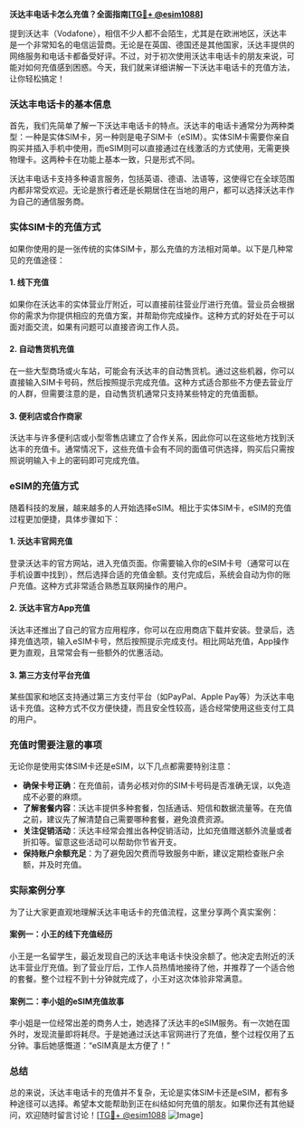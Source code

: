 **沃达丰电话卡怎么充值？全面指南[[TG💪+ @esim1088](https://t.me/s/esim1088)]**

提到沃达丰（Vodafone），相信不少人都不会陌生，尤其是在欧洲地区，沃达丰是一个非常知名的电信运营商。无论是在英国、德国还是其他国家，沃达丰提供的网络服务和电话卡都备受好评。不过，对于初次使用沃达丰电话卡的朋友来说，可能对如何充值感到困惑。今天，我们就来详细讲解一下沃达丰电话卡的充值方法，让你轻松搞定！

### 沃达丰电话卡的基本信息

首先，我们先简单了解一下沃达丰电话卡的特点。沃达丰的电话卡通常分为两种类型：一种是实体SIM卡，另一种则是电子SIM卡（eSIM）。实体SIM卡需要你亲自购买并插入手机中使用，而eSIM则可以直接通过在线激活的方式使用，无需更换物理卡。这两种卡在功能上基本一致，只是形式不同。

沃达丰电话卡支持多种语言服务，包括英语、德语、法语等，这使得它在全球范围内都非常受欢迎。无论是旅行者还是长期居住在当地的用户，都可以选择沃达丰作为自己的通信服务商。

### 实体SIM卡的充值方式

如果你使用的是一张传统的实体SIM卡，那么充值的方法相对简单。以下是几种常见的充值途径：

#### 1. **线下充值**
   如果你在沃达丰的实体营业厅附近，可以直接前往营业厅进行充值。营业员会根据你的需求为你提供相应的充值方案，并帮助你完成操作。这种方式的好处在于可以面对面交流，如果有问题可以直接咨询工作人员。

#### 2. **自动售货机充值**
   在一些大型商场或火车站，可能会有沃达丰的自动售货机。通过这些机器，你可以直接输入SIM卡号码，然后按照提示完成充值。这种方式适合那些不方便去营业厅的人群，但需要注意的是，自动售货机通常只支持某些特定的充值面额。

#### 3. **便利店或合作商家**
   沃达丰与许多便利店或小型零售店建立了合作关系，因此你可以在这些地方找到沃达丰的充值卡。通常情况下，这些充值卡会有不同的面值可供选择，购买后只需按照说明输入卡上的密码即可完成充值。

### eSIM的充值方式

随着科技的发展，越来越多的人开始选择eSIM。相比于实体SIM卡，eSIM的充值过程更加便捷，具体步骤如下：

#### 1. **沃达丰官网充值**
   登录沃达丰的官方网站，进入充值页面。你需要输入你的eSIM卡号（通常可以在手机设置中找到），然后选择合适的充值金额。支付完成后，系统会自动为你的账户充值。这种方式非常适合熟悉互联网操作的用户。

#### 2. **沃达丰官方App充值**
   沃达丰还推出了自己的官方应用程序，你可以在应用商店下载并安装。登录后，选择充值选项，输入eSIM卡号，然后按照提示完成支付。相比网站充值，App操作更为直观，且常常会有一些额外的优惠活动。

#### 3. **第三方支付平台充值**
   某些国家和地区支持通过第三方支付平台（如PayPal、Apple Pay等）为沃达丰电话卡充值。这种方式不仅方便快捷，而且安全性较高，适合经常使用这些支付工具的用户。

### 充值时需要注意的事项

无论你是使用实体SIM卡还是eSIM，以下几点都需要特别注意：

- **确保卡号正确**：在充值前，请务必核对你的SIM卡号码是否准确无误，以免造成不必要的麻烦。
- **了解套餐内容**：沃达丰提供多种套餐，包括通话、短信和数据流量等。在充值之前，建议先了解清楚自己需要哪种套餐，避免浪费资源。
- **关注促销活动**：沃达丰经常会推出各种促销活动，比如充值赠送额外流量或者折扣等。留意这些活动可以帮助你节省开支。
- **保持账户余额充足**：为了避免因欠费而导致服务中断，建议定期检查账户余额，并及时充值。

### 实际案例分享

为了让大家更直观地理解沃达丰电话卡的充值流程，这里分享两个真实案例：

#### 案例一：小王的线下充值经历
小王是一名留学生，最近发现自己的沃达丰电话卡快没余额了。他决定去附近的沃达丰营业厅充值。到了营业厅后，工作人员热情地接待了他，并推荐了一个适合他的套餐。整个过程不到十分钟就完成了，小王对这次体验非常满意。

#### 案例二：李小姐的eSIM充值故事
李小姐是一位经常出差的商务人士，她选择了沃达丰的eSIM服务。有一次她在国外时，发现流量即将耗尽。于是她通过沃达丰官网进行了充值，整个过程仅用了五分钟。事后她感慨道：“eSIM真是太方便了！”

### 总结

总的来说，沃达丰电话卡的充值并不复杂，无论是实体SIM卡还是eSIM，都有多种途径可以选择。希望本文能帮助到正在纠结如何充值的朋友。如果你还有其他疑问，欢迎随时留言讨论！[[TG💪+ @esim1088](https://t.me/s/esim1088) ![Image](https://i.postimg.cc/4NQfJmqS/Snipaste-2025-05-13-00-14-12.png)]